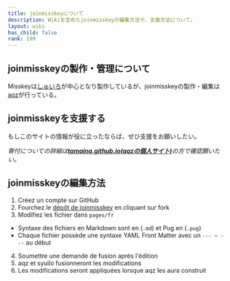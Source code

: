 ```yaml
---
title: joinmisskeyについて
description: Wikiを含めたjoinmisskeyの編集方法や、支援方法について。
layout: wiki
has_child: false
rank: 199
---
```

## joinmisskeyの製作・管理について
Misskeyは[しゅいろ](../culture/users/syuilo/)が中心となり製作しているが、joinmisskeyの製作・編集は[aqz](../culture/users/aqz/)が行っている。

## joinmisskeyを支援する
もしこのサイトの情報が役に立ったならば、ぜひ支援をお願いしたい。

*寄付についての詳細は[**tamaina.github.io(aqzの個人サイト)**](https://tamaina.github.io/)の方で確認願いたい。*

## joinmisskeyの編集方法
1. Créez un compte sur GitHub
2. Fourchez le [dépôt de joinmisskey](https://github.com/joinmisskey/joinmisskey.github.io) en cliquant sur fork
3. Modifiez les fichier dans `pages/fr`
  * Syntaxe des fichiers en Markdown sont en (`.md`) et Pug en (`.pug`)
  * Chaque fichier possède une syntaxe YAML Front Matter avec un `--- ~ ---` au début
4. Soumettre une demande de fusion après l'édition
5. aqz et syuilo fusionneront les modifications
6. Les modifications seront appliquées lorsque aqz les aura construit
